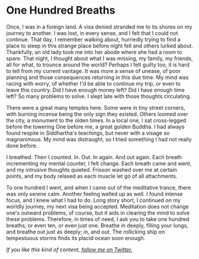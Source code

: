# One Hundred Breaths

Once, I was in a foreign land. A visa denied stranded me to its shores on my journey to another. I was lost, in every sense, and I felt that I could not continue. That day, I remember walking about, hurriedly trying to find a place to sleep in this strange place before night fell and others lurked about. Thankfully, an old lady took me into her abode where she had a room to spare. That night, I thought about what I was missing, my family, my friends, all for what, to trounce around the world? Perhaps I felt guilty too, it is hard to tell from my current vantage. It was more a sense of unease, of poor planning and those consequences returning in this due time. My mind was racing with worry, of whether I'd be able to continue my trip, or even to leave this country. Did I have enough money left? Did I have enough time left? So many problems to solve. I slept late with those thoughts circulating.

There were a great many temples here. Some were in tiny street corners, with burning incense being the only sign they existed. Others loomed over the city, a monument to the olden times. In a local one, I sat cross-legged before the towering One before me, a great golden Buddha. I had always found respite in Siddhartha's teachings, but never with a visage so magnanimous. My mind was distraught, so I tried something I had not really done before.

I breathed. Then I counted. In. Out. In again. And out again. Each breath incrementing my mental counter, I felt change. Each breath came and went, and my intrusive thoughts quieted. Frisson washed over me at certain points, and my body relaxed as each muscle let go of all attachments.

To one hundred I went, and when I came out of the meditative trance, there was only serene calm. Another feeling welled up as well. I found intense focus, and I knew what I had to do. Long story short, I continued on my worldly journey, my next visa being accepted. Meditation does not change one's outward problems, of course, but it aids in clearing the mind to solve these problems. Therefore, in times of need, I ask you to take one hundred breaths, or even ten, or even just one. Breathe in deeply, filling your lungs, and breathe out just as deeply; in, and out. The rollicking ship on tempestuous storms finds its placid ocean soon enough.

*If you like this kind of content, [follow me on Twitter.](https://twitter.com/satvikpendem)*